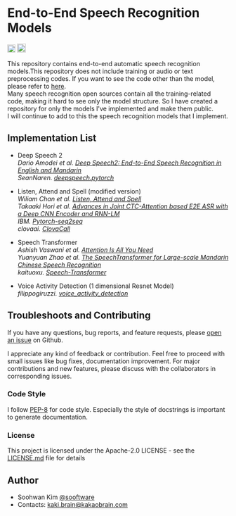 # End-to-End Speech Recognition Models  
  
[<img src="https://github.com/gentaiscool/end2end-asr-pytorch/raw/master/img/pytorch-logo-dark.png" height=18>](https://pytorch.org/) <img src="https://img.shields.io/badge/License-Apache--2.0-yellow" height=20>
  
This repository contains end-to-end automatic speech recognition models.This repository does not include training or audio or text preprocessing codes. If you want to see the code other than the model, please refer to [here](https://github.com/sooftware/KoSpeech).   
Many speech recognition open sources contain all the training-related code, making it hard to see only the model structure. So I have created a repository for only the models I've implemented and make them public.   
I will continue to add to this the speech recognition models that I implement.  
  
## Implementation List  
  
- Deep Speech 2  
*Dario Amodei et al. [Deep Speech2: End-to-End Speech Recognition in English and Mandarin](https://arxiv.org/abs/1512.02595)*   
*SeanNaren. [deepspeech.pytorch](https://github.com/SeanNaren/deepspeech.pytorch)*
  
- Listen, Attend and Spell (modified version)   
*Wiliam Chan et al. [Listen, Attend and Spell](https://arxiv.org/abs/1508.01211)*   
*Takaaki Hori et al. [Advances in Joint CTC-Attention based E2E ASR with a Deep CNN Encoder and RNN-LM](https://arxiv.org/abs/1706.02737)*   
*IBM. [Pytorch-seq2seq](https://github.com/IBM/pytorch-seq2seq)*  
*clovaai. [ClovaCall](https://github.com/clovaai/ClovaCall)*
  
- Speech Transformer  
*Ashish Vaswani et al. [Attention Is All You Need](https://arxiv.org/abs/1706.03762)*     
*Yuanyuan Zhao et al. [The SpeechTransformer for Large-scale Mandarin Chinese Speech Recognition](https://ieeexplore.ieee.org/document/8682586)*  
*kaituoxu. [Speech-Transformer](https://github.com/kaituoxu/Speech-Transformer)*
  
- Voice Activity Detection (1 dimensional Resnet Model)   
*filippogiruzzi. [voice_activity_detection](https://github.com/filippogiruzzi/voice_activity_detection)*
  
## Troubleshoots and Contributing
If you have any questions, bug reports, and feature requests, please [open an issue](https://github.com/sooftware/End-to-end-Speech-Recognition/issues) on Github.   
  
I appreciate any kind of feedback or contribution.  Feel free to proceed with small issues like bug fixes, documentation improvement.  For major contributions and new features, please discuss with the collaborators in corresponding issues.  
  
### Code Style
I follow [PEP-8](https://www.python.org/dev/peps/pep-0008/) for code style. Especially the style of docstrings is important to generate documentation.  
   
### License
This project is licensed under the Apache-2.0 LICENSE - see the [LICENSE.md](https://github.com/sooftware/End-to-End-Speech-Recognition-Models/blob/main/LICENSE) file for details
  
## Author
  
* Soohwan Kim [@sooftware](https://github.com/sooftware)
* Contacts: kaki.brain@kakaobrain.com
